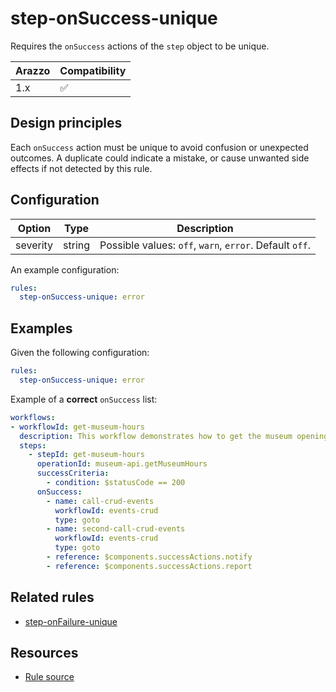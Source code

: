 # step-onSuccess-unique

Requires the `onSuccess` actions of the `step` object to be unique.

| Arazzo | Compatibility |
| ------ | ------------- |
| 1.x    | ✅            |

## Design principles

Each `onSuccess` action must be unique to avoid confusion or unexpected outcomes.
A duplicate could indicate a mistake, or cause unwanted side effects if not detected by this rule.

## Configuration

| Option   | Type   | Description                                             |
| -------- | ------ | ------------------------------------------------------- |
| severity | string | Possible values: `off`, `warn`, `error`. Default `off`. |

An example configuration:

```yaml
rules:
  step-onSuccess-unique: error
```

## Examples

Given the following configuration:

```yaml
rules:
  step-onSuccess-unique: error
```

Example of a **correct** `onSuccess` list:

```yaml Correct example
workflows:
- workflowId: get-museum-hours
  description: This workflow demonstrates how to get the museum opening hours and buy tickets.
  steps:
    - stepId: get-museum-hours
      operationId: museum-api.getMuseumHours
      successCriteria:
        - condition: $statusCode == 200
      onSuccess:
        - name: call-crud-events
          workflowId: events-crud
          type: goto
        - name: second-call-crud-events
          workflowId: events-crud
          type: goto
        - reference: $components.successActions.notify
        - reference: $components.successActions.report
```

## Related rules

- [step-onFailure-unique](./step-onFailure-unique.md)

## Resources

- [Rule source](https://github.com/Redocly/redocly-cli/blob/main/packages/core/src/rules/arazzo/step-onSuccess-unique.ts)

